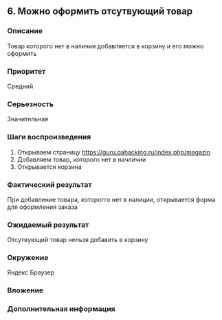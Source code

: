 ## 6. Можно оформить отсутвующий товар  

### Описание 
Товар которого нет в наличии добавляется в корзину и его можно оформить

### Приоритет 
Средний 

### Серьезность 
Значительная 

### Шаги воспроизведения 
1. Открываем страницу https://guru.qahacking.ru/index.php/magazin
2. Добавляем товар, которого нет в начличии
3. Открывается корзина

### Фактический результат 
При добавление товара, которогго нет в налиции, открывается форма для оформления заказа

### Ожидаемый результат 
Отсутвующий товар нельзя добавить в корзину 

### Окружение 
Яндекс Браузер 

### Вложение 

### Дополнительная информация 
